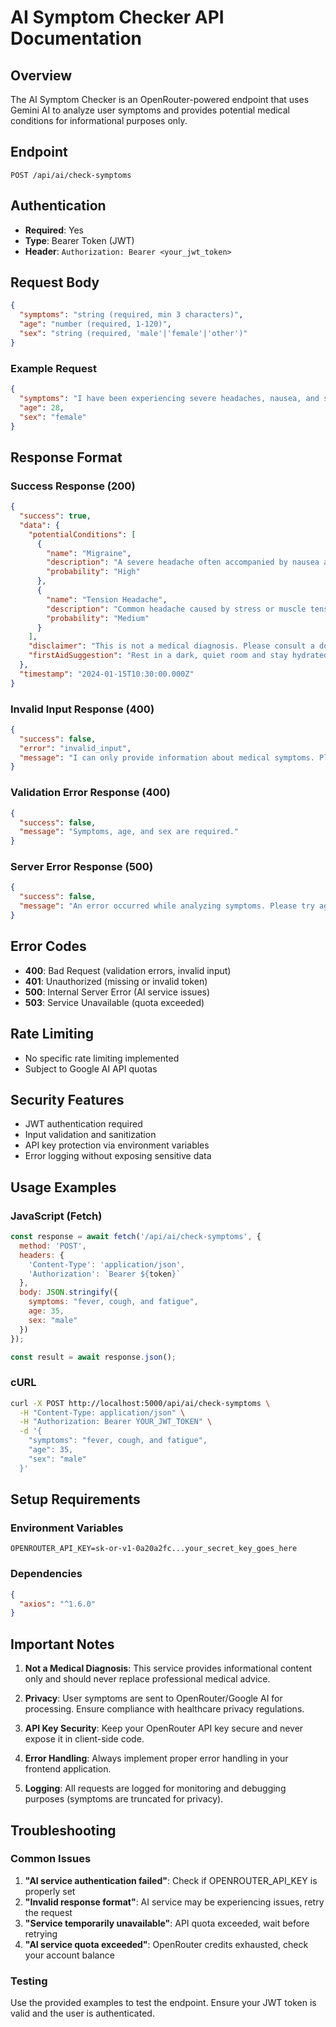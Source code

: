 # AI Symptom Checker API Documentation

## Overview
The AI Symptom Checker is an OpenRouter-powered endpoint that uses Gemini AI to analyze user symptoms and provides potential medical conditions for informational purposes only.

## Endpoint
```
POST /api/ai/check-symptoms
```

## Authentication
- **Required**: Yes
- **Type**: Bearer Token (JWT)
- **Header**: `Authorization: Bearer <your_jwt_token>`

## Request Body
```json
{
  "symptoms": "string (required, min 3 characters)",
  "age": "number (required, 1-120)",
  "sex": "string (required, 'male'|'female'|'other')"
}
```

### Example Request
```json
{
  "symptoms": "I have been experiencing severe headaches, nausea, and sensitivity to light for the past 2 days",
  "age": 28,
  "sex": "female"
}
```

## Response Format

### Success Response (200)
```json
{
  "success": true,
  "data": {
    "potentialConditions": [
      {
        "name": "Migraine",
        "description": "A severe headache often accompanied by nausea and light sensitivity",
        "probability": "High"
      },
      {
        "name": "Tension Headache",
        "description": "Common headache caused by stress or muscle tension",
        "probability": "Medium"
      }
    ],
    "disclaimer": "This is not a medical diagnosis. Please consult a doctor for accurate advice.",
    "firstAidSuggestion": "Rest in a dark, quiet room and stay hydrated. Consider over-the-counter pain relief if appropriate."
  },
  "timestamp": "2024-01-15T10:30:00.000Z"
}
```

### Invalid Input Response (400)
```json
{
  "success": false,
  "error": "invalid_input",
  "message": "I can only provide information about medical symptoms. Please describe how you are feeling."
}
```

### Validation Error Response (400)
```json
{
  "success": false,
  "message": "Symptoms, age, and sex are required."
}
```

### Server Error Response (500)
```json
{
  "success": false,
  "message": "An error occurred while analyzing symptoms. Please try again."
}
```

## Error Codes
- **400**: Bad Request (validation errors, invalid input)
- **401**: Unauthorized (missing or invalid token)
- **500**: Internal Server Error (AI service issues)
- **503**: Service Unavailable (quota exceeded)

## Rate Limiting
- No specific rate limiting implemented
- Subject to Google AI API quotas

## Security Features
- JWT authentication required
- Input validation and sanitization
- API key protection via environment variables
- Error logging without exposing sensitive data

## Usage Examples

### JavaScript (Fetch)
```javascript
const response = await fetch('/api/ai/check-symptoms', {
  method: 'POST',
  headers: {
    'Content-Type': 'application/json',
    'Authorization': `Bearer ${token}`
  },
  body: JSON.stringify({
    symptoms: "fever, cough, and fatigue",
    age: 35,
    sex: "male"
  })
});

const result = await response.json();
```

### cURL
```bash
curl -X POST http://localhost:5000/api/ai/check-symptoms \
  -H "Content-Type: application/json" \
  -H "Authorization: Bearer YOUR_JWT_TOKEN" \
  -d '{
    "symptoms": "fever, cough, and fatigue",
    "age": 35,
    "sex": "male"
  }'
```

## Setup Requirements

### Environment Variables
```env
OPENROUTER_API_KEY=sk-or-v1-0a20a2fc...your_secret_key_goes_here
```

### Dependencies
```json
{
  "axios": "^1.6.0"
}
```

## Important Notes

1. **Not a Medical Diagnosis**: This service provides informational content only and should never replace professional medical advice.

2. **Privacy**: User symptoms are sent to OpenRouter/Google AI for processing. Ensure compliance with healthcare privacy regulations.

3. **API Key Security**: Keep your OpenRouter API key secure and never expose it in client-side code.

4. **Error Handling**: Always implement proper error handling in your frontend application.

5. **Logging**: All requests are logged for monitoring and debugging purposes (symptoms are truncated for privacy).

## Troubleshooting

### Common Issues
1. **"AI service authentication failed"**: Check if OPENROUTER_API_KEY is properly set
2. **"Invalid response format"**: AI service may be experiencing issues, retry the request
3. **"Service temporarily unavailable"**: API quota exceeded, wait before retrying
4. **"AI service quota exceeded"**: OpenRouter credits exhausted, check your account balance

### Testing
Use the provided examples to test the endpoint. Ensure your JWT token is valid and the user is authenticated.
